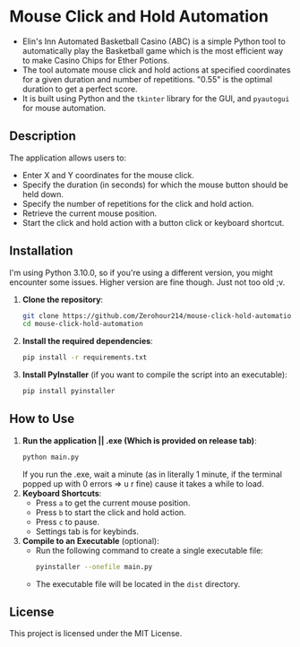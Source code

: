 # Mouse Click and Hold Automation
 
* Elin's Inn Automated Basketball Casino (ABC) is a simple Python tool to automatically play the Basketball game which is the most efficient way to make Casino Chips for Ether Potions. 
* The tool automate mouse click and hold actions at specified coordinates for a given duration and number of repetitions. "0.55" is the optimal duration to get a perfect score.
* It is built using Python and the `tkinter` library for the GUI, and `pyautogui` for mouse automation.

## Description

The application allows users to:
- Enter X and Y coordinates for the mouse click.
- Specify the duration (in seconds) for which the mouse button should be held down.
- Specify the number of repetitions for the click and hold action.
- Retrieve the current mouse position.
- Start the click and hold action with a button click or keyboard shortcut.

## Installation
I'm using Python 3.10.0, so if you're using a different version, you might encounter some issues. Higher version are fine though. Just not too old ;v.
1. **Clone the repository**:
   ```sh
   git clone https://github.com/Zerohour214/mouse-click-hold-automation.git
   cd mouse-click-hold-automation
   ```

2. **Install the required dependencies**:
   ```sh
   pip install -r requirements.txt
   ```

3. **Install PyInstaller** (if you want to compile the script into an executable):
   ```sh
   pip install pyinstaller
   ```

## How to Use

1. **Run the application || .exe (Which is provided on release tab)**:
   ```sh
   python main.py
   ```
   If you run the .exe, wait a minute (as in literally 1 minute, if the terminal popped up with 0 errors => u r fine) cause it takes a while to load.
2. **Keyboard Shortcuts**:
   - Press `a` to get the current mouse position.
   - Press `b` to start the click and hold action.
   - Press `c` to pause.
   - Settings tab is for keybinds.
3. **Compile to an Executable** (optional):
   - Run the following command to create a single executable file:
     ```sh
     pyinstaller --onefile main.py
     ```
   - The executable file will be located in the `dist` directory.

## License

This project is licensed under the MIT License.
```